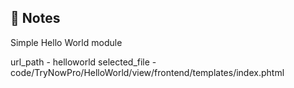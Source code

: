 ## 📝 Notes

Simple Hello World module

url_path - helloworld
selected_file - code/TryNowPro/HelloWorld/view/frontend/templates/index.phtml

